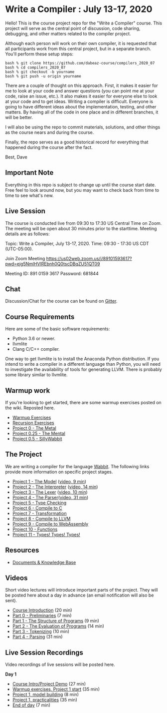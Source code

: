 # Write a Compiler : July 13-17, 2020

Hello! This is the course project repo for the "Write a Compiler"
course.  This project will serve as the central point of discussion, code
sharing, debugging, and other matters related to the compiler project.

Although each person will work on their own compiler, it is requested
that all participants work from this central project, but in a separate
branch.   You'll perform these setup steps:

    bash % git clone https://github.com/dabeaz-course/compilers_2020_07
    bash % cd compilers_2020_07
    bash % git checkout -b yourname
    bash % git push -u origin yourname

There are a couple of thought on this approach. First, it makes it
easier for me to look at your code and answer questions (you can 
point me at your code, raise an issue, etc.).   It also makes it easier
for everyone else to look at your code and to get ideas.  Writing a
compiler is difficult. Everyone is going to have different ideas about
the implementation, testing, and other matters.  By having all of the
code in one place and in different branches, it will be better.

I will also be using the repo to commit materials, solutions, and 
other things as the course nears and during the course.

Finally, the repo serves as a good historical record for everything
that happened during the course after the fact.

Best,
Dave

## Important Note

Everything in this repo is subject to change up until the course start date.
Free feel to look around now, but you may want to check back from time to
time to see what's new.

## Live Session 

The course is conducted live from 09:30 to 17:30 US Central Time on Zoom.
The meeting will be open about 30 minutes prior to the starttime. Meeting
details are as follows:

Topic: Write a Compiler, July 13-17, 2020.
Time: 09:30 - 17:30 US CDT (UTC-05:00). 

Join Zoom Meeting
https://us02web.zoom.us/j/89101593617?pwd=ejg5NmlHVlREbnh0Q0tscDBqZU51QT09

Meeting ID: 891 0159 3617
Password: 681844

## Chat

Discussion/Chat for the course can be found on [Gitter](https://gitter.im/dabeaz-course/compilers_2020_07).

## Course Requirements

Here are some of the basic software requirements:

* Python 3.6 or newer.
* llvmlite
* Clang C/C++ compiler.

One way to get llvmlite is to install the Anaconda Python
distribution.  If you intend to write a compiler in a different
language than Python, you will need to investigate the availability of
tools for generating LLVM. There is probably some library similar to
llvmlite.

## Warmup work

If you're looking to get started, there are some warmup exercises posted
on the wiki.   Reposted here.

* [Warmup Exercises](docs/Warmup-Exercises.md)
* [Recursion Exercises](docs/Recursion-Exercises.md)
* [Project 0 - The Metal](docs/Project0_The_Metal.md)
* [Project 0.25 - The Mental](docs/Project0_25_The_Mental.md)
* [Project 0.5 - SillyWabbit](docs/Project0_5_SillyWabbit.md)

## The Project

We are writing a compiler for the language [Wabbit](docs/Wabbit-Specification.md).
The following links provide more information on specific project stages.

* [Project 1 - The Model](docs/Project1_The_Model.md) ([video, 9 min](https://vimeo.com/437187898/2be4149e65))
* [Project 2 - The Interpreter](docs/Project2_The_Interpreter.md) ([video, 14 min](https://vimeo.com/437683254/2e02302bd4))
* [Project 3 - The Lexer](docs/Project3_Tokenizing.md) ([video, 10 min](https://vimeo.com/438048193/408c6cee16))
* [Project 4 - The Parser](docs/Project4_Parsing.md)([video, 31 min](https://vimeo.com/438047448/2900af0ab5))
* [Project 5 - Type Checking](docs/Project5_Type_Checking.md)
* [Project 6 - Compile to C](docs/Project6_Compile_to_C.md)
* [Project 7 - Transformation](docs/Project7_Transformation.md)
* [Project 8 - Compile to LLVM](docs/Project8_Generating_LLVM.md)
* [Project 9 - Compile to WebAssembly](docs/Project9_Generating_WebAssembly.md)
* [Project 10 - Functions](docs/Project10_Function_Calls.md)
* [Project 11 - Types! Types! Types!](docs/Project11_Types_Types_Types.md)

## Resources

* [Documents & Knowledge Base](docs/README.md)

## Videos

Short video lectures will introduce important parts of the project.
They will be posted here about a day in advance (an email notification
will also be sent).

* [Course Introduction](https://vimeo.com/437164645/de9053efbc) (20 min)
* [Part 0 - Preliminaries](https://vimeo.com/437166026/5a710f2e58) (7 min)
* [Part 1 - The Structure of Programs](https://vimeo.com/437187898/2be4149e65) (9 min)
* [Part 2 - The Evaluation of Programs](https://vimeo.com/437683254/2e02302bd4) (14 min)
* [Part 3 - Tokenizing](https://vimeo.com/438048193/408c6cee16) (10 min)
* [Part 4 - Parsing](https://vimeo.com/438047448/2900af0ab5) (31 min)

## Live Session Recordings

Video recordings of live sessions will be posted here.

**Day 1**

* [Course Intro/Project Demo](https://vimeo.com/437949039/17d0f4b52d) (27 min)
* [Warmup exercises, Project 1 start](https://vimeo.com/437949958/6c08b2b044) (35 min)
* [Project 1, model building](https://vimeo.com/438005734/3978c944d5) (8 min)
* [Project 1, practicalities](https://vimeo.com/438006039/b2c4453294) (35 min)
* [End of day](https://vimeo.com/438017483/bfc2d0bbe7) (7 min)

